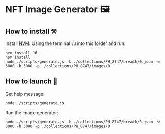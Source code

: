 # NFT Image Generator 🖼️

## How to install ⚒
Install [NVM](https://github.com/nvm-sh/nvm).
Using the terminal `cd` into this folder and run:
```
nvm install 16
npm install
node ./scripts/generate.js -b ./collections/PH_8747/breath/0.json -w 3000 -h 3000 -p ./collections/PH_8747/images/0
```

## How to launch 🚀
Get help message:
```sh
node ./scripts/generate.js
```
Run the image generator:
```
node ./scripts/generate.js -b ./collections/PH_8747/breath/0.json -w 3000 -h 3000 -p ./collections/PH_8747/images/0
```
